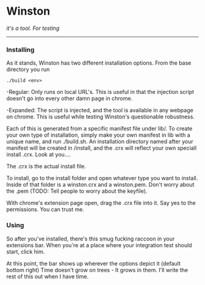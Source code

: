Winston
===
_it's a tool. For testing_     

---
  


### Installing

As it stands, Winston has two different installation options. From the base directory you run 
   
`./build <env>`  

-Regular: Only runs on local URL's. This is useful in that the injection script doesn't go into every other damn page in chrome.

-Expanded: The script is injected, and the tool is available in any webpage on chrome. This is useful while testing Winston's questionable robustness.

Each of this is generated from a specific manifest file under lib/. To create your own type of installation, simply make your own manifest in lib with a unique name, and run ./build.sh. An installation directory named after your manifest will be created in /install, and the .crx will reflect your own speciall install .crx. Look at you....

The .crx is the actual install file. 

To install, go to the install folder and open whatever type you want to install. Inside of that folder is a winston.crx and a winston.pem. Don't worry about the .pem (TODO: Tell people to worry about the keyfile). 

With chrome's extension page open, drag the .crx file into it. Say yes to the permissions. You can trust me. 


### Using

So after you've installed, there's this smug fucking raccoon in your extensions bar. When you're at a place where your integration test should start, click him. 

At this point, the bar shows up wherever the options depict it (default bottom right)
Time doesn't grow on trees - It grows in them. I'll write the rest of this out when I have time.




